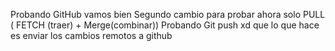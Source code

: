 Probando GitHub vamos bien
Segundo cambio para probar ahora solo PULL ( FETCH (traer) + Merge(combinar))
Probando Git push xd que lo que hace es enviar los cambios remotos a github
